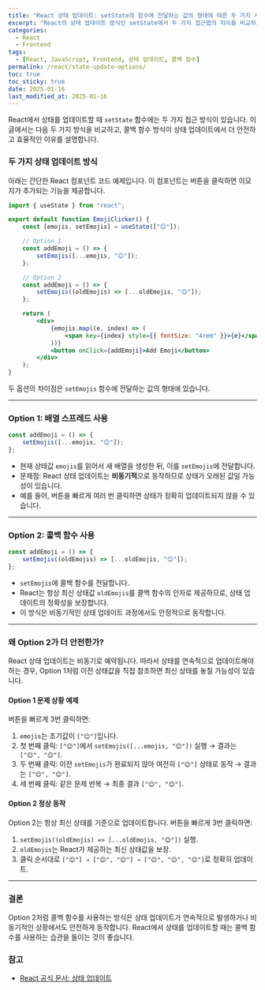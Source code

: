 ```yaml
---
title: "React 상태 업데이트: setState의 함수에 전달하는 값의 형태에 따른 두 가지 사용법"
excerpt: "React의 상태 업데이트 방식인 setState에서 두 가지 접근법의 차이를 비교하고, 콜백 함수의 장점을 코드 예제와 함께 설명합니다."
categories:
  - React
  - Frontend
tags:
  - [React, JavaScript, Frontend, 상태 업데이트, 콜백 함수]
permalink: /react/state-update-options/
toc: true
toc_sticky: true
date: 2025-01-16
last_modified_at: 2025-01-16
---
```


React에서 상태를 업데이트할 때 `setState` 함수에는 두 가지 접근 방식이 있습니다. 이 글에서는 다음 두 가지 방식을 비교하고, 콜백 함수 방식이 상태 업데이트에서 더 안전하고 효율적인 이유를 설명합니다.

### 두 가지 상태 업데이트 방식
아래는 간단한 React 컴포넌트 코드 예제입니다. 이 컴포넌트는 버튼을 클릭하면 이모지가 추가되는 기능을 제공합니다.

```jsx
import { useState } from "react";

export default function EmojiClicker() {
    const [emojis, setEmojis] = useState(["😊"]);

    // Option 1
    const addEmoji = () => {
        setEmojis([...emojis, "😊"]);
    };

    // Option 2
    const addEmoji = () => {
        setEmojis((oldEmojis) => [...oldEmojis, "😊"]);
    };

    return (
        <div>
            {emojis.map((e, index) => (
                <span key={index} style={{ fontSize: "4rem" }}>{e}</span>
            ))}
            <button onClick={addEmoji}>Add Emoji</button>
        </div>
    );
}
```

두 옵션의 차이점은 `setEmojis` 함수에 전달하는 값의 형태에 있습니다.

---

### Option 1: 배열 스프레드 사용
```javascript
const addEmoji = () => {
    setEmojis([...emojis, "😊"]);
};
```
- 현재 상태값 `emojis`를 읽어서 새 배열을 생성한 뒤, 이를 `setEmojis`에 전달합니다.
- 문제점: React 상태 업데이트는 **비동기적**으로 동작하므로 상태가 오래된 값일 가능성이 있습니다.
- 예를 들어, 버튼을 빠르게 여러 번 클릭하면 상태가 정확히 업데이트되지 않을 수 있습니다.

---

### Option 2: 콜백 함수 사용
```javascript
const addEmoji = () => {
    setEmojis((oldEmojis) => [...oldEmojis, "😊"]);
};
```
- `setEmojis`에 콜백 함수를 전달합니다.
- React는 항상 최신 상태값 `oldEmojis`를 콜백 함수의 인자로 제공하므로, 상태 업데이트의 정확성을 보장합니다.
- 이 방식은 비동기적인 상태 업데이트 과정에서도 안정적으로 동작합니다.

---

### 왜 Option 2가 더 안전한가?
React 상태 업데이트는 비동기로 예약됩니다. 따라서 상태를 연속적으로 업데이트해야 하는 경우, Option 1처럼 이전 상태값을 직접 참조하면 최신 상태를 놓칠 가능성이 있습니다.

#### Option 1 문제 상황 예제
버튼을 빠르게 3번 클릭하면:
1. `emojis`는 초기값이 `["😊"]`입니다.
2. 첫 번째 클릭: `["😊"]`에서 `setEmojis([...emojis, "😊"])` 실행 → 결과는 `["😊", "😊"]`.
3. 두 번째 클릭: 이전 `setEmojis`가 완료되지 않아 여전히 `["😊"]` 상태로 동작 → 결과는 `["😊", "😊"]`.
4. 세 번째 클릭: 같은 문제 반복 → 최종 결과 `["😊", "😊"]`.

#### Option 2 정상 동작
Option 2는 항상 최신 상태를 기준으로 업데이트합니다. 버튼을 빠르게 3번 클릭하면:
1. `setEmojis((oldEmojis) => [...oldEmojis, "😊"])` 실행.
2. `oldEmojis`는 React가 제공하는 최신 상태값을 보장.
3. 클릭 순서대로 `["😊"] → ["😊", "😊"] → ["😊", "😊", "😊"]`로 정확히 업데이트.

---

### 결론
Option 2처럼 콜백 함수를 사용하는 방식은 상태 업데이트가 연속적으로 발생하거나 비동기적인 상황에서도 안전하게 동작합니다. React에서 상태를 업데이트할 때는 콜백 함수를 사용하는 습관을 들이는 것이 좋습니다.

### 참고
- [React 공식 문서: 상태 업데이트](https://react.dev/learn/updating-state)

